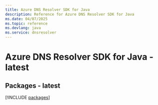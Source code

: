 ```yaml
---
title: Azure DNS Resolver SDK for Java
description: Reference for Azure DNS Resolver SDK for Java
ms.date: 04/07/2025
ms.topic: reference
ms.devlang: java
ms.service: dnsresolver
---
```

# Azure DNS Resolver SDK for Java - latest
## Packages - latest
[!INCLUDE [packages](dns-resolver-index.md)]